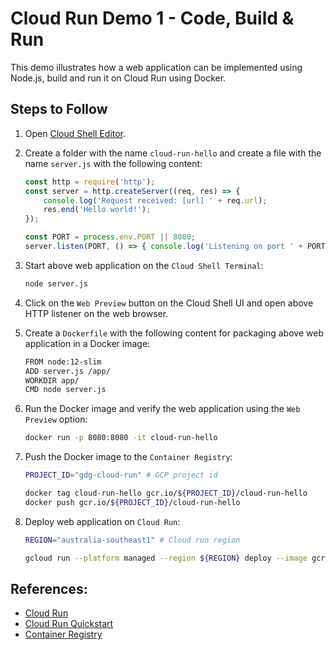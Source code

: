 # Cloud Run Demo 1 - Code, Build & Run

This demo illustrates how a web application can be implemented using Node.js, build and run it on Cloud Run using Docker.

## Steps to Follow

1. Open [Cloud Shell Editor](https://ssh.cloud.google.com/cloudshell/editor).

2. Create a folder with the name `cloud-run-hello` and create a file with the name `server.js` with the following content:

   ```js
   const http = require('http');
   const server = http.createServer((req, res) => {
       console.log('Request received: [url] ' + req.url);
       res.end('Hello world!');
   });

   const PORT = process.env.PORT || 8080;
   server.listen(PORT, () => { console.log('Listening on port ' + PORT);});
   ```

3. Start above web application on the `Cloud Shell Terminal`:

   ```bash
   node server.js
   ```

4. Click on the `Web Preview` button on the Cloud Shell UI and open above HTTP listener on the web browser.

5. Create a `Dockerfile` with the following content for packaging above web application in a Docker image:

   ```bash
   FROM node:12-slim
   ADD server.js /app/
   WORKDIR app/
   CMD node server.js
   ```

6. Run the Docker image and verify the web application using the `Web Preview` option:

   ```bash
   docker run -p 8080:8080 -it cloud-run-hello
   ```

7. Push the Docker image to the `Container Registry`:

   ```bash
   PROJECT_ID="gdg-cloud-run" # GCP project id

   docker tag cloud-run-hello gcr.io/${PROJECT_ID}/cloud-run-hello
   docker push gcr.io/${PROJECT_ID}/cloud-run-hello
   ```

8. Deploy web application on `Cloud Run`:

   ```bash
   REGION="australia-southeast1" # Cloud run region

   gcloud run --platform managed --region ${REGION} deploy --image gcr.io/${PROJECT_ID}/cloud-run-hello
   ```

## References:
- [Cloud Run](https://cloud.google.com/run)
- [Cloud Run Quickstart](https://cloud.google.com/run/docs/quickstarts/build-and-deploy)
- [Container Registry](https://cloud.google.com/container-registry)
